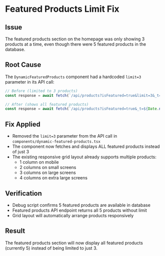 # Featured Products Limit Fix

## Issue

The featured products section on the homepage was only showing 3 products at a time, even though there were 5 featured products in the database.

## Root Cause

The `DynamicFeaturedProducts` component had a hardcoded `limit=3` parameter in its API call:

```typescript
// Before (limited to 3 products)
const response = await fetch(`/api/products?isFeatured=true&limit=3&_t=${Date.now()}`

// After (shows all featured products)
const response = await fetch(`/api/products?isFeatured=true&_t=${Date.now()}`
```

## Fix Applied

- Removed the `limit=3` parameter from the API call in `components/dynamic-featured-products.tsx`
- The component now fetches and displays ALL featured products instead of just 3
- The existing responsive grid layout already supports multiple products:
  - 1 column on mobile
  - 2 columns on small screens
  - 3 columns on large screens
  - 4 columns on extra large screens

## Verification

- Debug script confirms 5 featured products are available in database
- Featured products API endpoint returns all 5 products without limit
- Grid layout will automatically arrange products responsively

## Result

The featured products section will now display all featured products (currently 5) instead of being limited to just 3.
